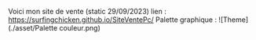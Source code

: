 Voici mon site de vente (static 29/09/2023)
lien : https://surfingchicken.github.io/SiteVentePc/
Palette graphique : ![Theme] (./asset/Palette couleur.png)